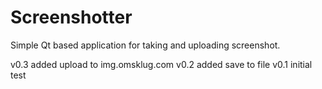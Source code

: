 # Screenshotter
Simple Qt based application for taking and uploading screenshot.

v0.3 added upload to img.omsklug.com
v0.2 added save to file
v0.1 initial test
